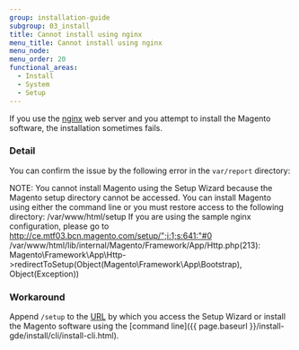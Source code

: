 ```yaml
---
group: installation-guide
subgroup: 03_install
title: Cannot install using nginx
menu_title: Cannot install using nginx
menu_node:
menu_order: 20
functional_areas:
  - Install
  - System
  - Setup
---
```


If you use the [nginx](https://glossary.magento.com/nginx) web server and you attempt to install the Magento software, the installation sometimes fails.

### Detail

You can confirm the issue by the following error in the `var/report` directory:

 NOTE: You cannot install Magento using the Setup Wizard because the Magento setup directory cannot be accessed.
 You can install Magento using either the command line or you must restore access to the following directory: /var/www/html/setup
 If you are using the sample nginx configuration, please go to http://ce.mtf03.bcn.magento.com/setup/";i:1;s:641:"#0 /var/www/html/lib/internal/Magento/Framework/App/Http.php(213): Magento\Framework\App\Http->redirectToSetup(Object(Magento\Framework\App\Bootstrap), Object(Exception))

### Workaround

Append `/setup` to the [URL](https://glossary.magento.com/url) by which you access the Setup Wizard or install the Magento software using the [command line]({{ page.baseurl }}/install-gde/install/cli/install-cli.html).
